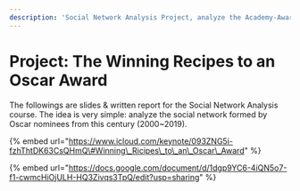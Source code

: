```yaml
---
description: 'Social Network Analysis Project, analyze the Academy-Award Nominees Network'
---
```


# Project: The Winning Recipes to an Oscar Award

The followings are slides & written report for the Social Network Analysis course. The idea is very simple: analyze the social network formed by Oscar nominees from this century \(2000~2019\).  

{% embed url="https://www.icloud.com/keynote/093ZNG5i-fzhThtDK63CsQHmQ\#Winning\_Ricipes\_to\_an\_Oscar\_Award" %}



{% embed url="https://docs.google.com/document/d/1dgp9YC6-4iQN5o7-f1-cwmcHiOjULH-HQ3Zivqs3TpQ/edit?usp=sharing" %}



